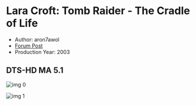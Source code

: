 # Lara Croft: Tomb Raider - The Cradle of Life

* Author: aron7awol
* [Forum Post](https://www.avsforum.com/threads/bass-eq-for-filtered-movies.2995212/post-56788206)
* Production Year: 2003

## DTS-HD MA 5.1

![img 0](https://fanart.tv/fanart/movies/1996/moviethumb/lara-croft-tomb-raider---the-cradle-of-life-517d4ecb4b6b9.jpg)

![img 1](https://i.imgur.com/HqCM4V0.png)

